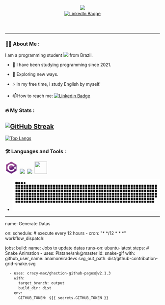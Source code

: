 <div id="header" align="center">
  <img src="https://media.giphy.com/media/EcqCKYnrHiAgwpGqme/giphy.gif" width="150"/>
</div>

<div id="header" align="center">
  <a href="https://www.linkedin.com/in/ana-lydia-moreira-6a79571a6/">
    <img src="https://img.shields.io/badge/LinkedIn-purple?style=for-the-badge&logo=linkedin&logoColor=white" alt="LinkedIn Badge"/>
  </a>
</div>
<div id="badges" align="center">
 <img src="https://komarev.com/ghpvc/?username=analydiamoreira&style=flat-square&color=yellow" alt=""/>
</div>

<h1>
</h1>


---

### :woman_technologist: About Me :

I am a programming student <img src="https://media.giphy.com/media/SYHz66JfYHbBtZXjHy/giphy.gif" width="30"> from Brazil.

- :telescope: I have been studying programming since 2021.

- :seedling: Exploring new ways.

- :zap: In my free time, i study English by myself.

- :mailbox:How to reach me: [![Linkedin Badge](https://img.shields.io/badge/-LinkedIn-blue?style=flat&logo=Linkedin&logoColor=white)](https://www.linkedin.com/in/ana-lydia-moreira-6a79571a6/)  

###  :fire: My Stats :


[![GitHub Streak](https://github-readme-streak-stats.herokuapp.com?user=anamoreiradevs&theme=tokyonight_duo)](https://git.io/streak-stats)
---
[![Top Langs](https://github-readme-stats.vercel.app/api/top-langs/?username=analydiamoreira&layout=compact&theme=tokyonight_duo)](https://github.com/anamoreiradevs/github-readme-stats)



### :hammer_and_wrench: Languages and Tools :
<div>
  <img src="https://github.com/devicons/devicon/blob/master/icons/csharp/csharp-original.svg" width="40" height="40"/>&nbsp;
  <img src="https://cdn.jsdelivr.net/gh/devicons/devicon/icons/html5/html5-original.svg" widht="40" height="40"/>&nbsp;
  <img src="https://cdn.jsdelivr.net/gh/devicons/devicon/icons/javascript/javascript-original.svg" widht="40" height="40"/>&nbsp;
  <img src="https://cdn.jsdelivr.net/gh/devicons/devicon/icons/css3/css3-original.svg" width="40" height="40"/>&nbsp;
                    
  
  - ![Snake animation](https://github.com/anamoreiradevs/anamoreiradevs/blob/output/github-contribution-grid-snake.svg)

---






name: Generate Datas

on:
  schedule: # execute every 12 hours
    - cron: "* */12 * * *"
  workflow_dispatch:

jobs:
  build:
    name: Jobs to update datas
    runs-on: ubuntu-latest
    steps:
      # Snake Animation
      - uses: Platane/snk@master
        id: snake-gif
        with:
          github_user_name: anamoreiradevs
          svg_out_path: dist/github-contribution-grid-snake.svg

      - uses: crazy-max/ghaction-github-pages@v2.1.3
        with:
          target_branch: output
          build_dir: dist
        env:
          GITHUB_TOKEN: ${{ secrets.GITHUB_TOKEN }}
